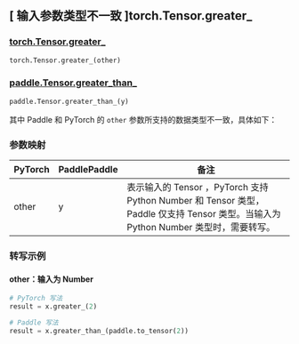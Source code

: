 ## [ 输入参数类型不一致 ]torch.Tensor.greater_

### [torch.Tensor.greater_](https://pytorch.org/docs/stable/generated/torch.Tensor.greater_.html)

```python
torch.Tensor.greater_(other)
```

### [paddle.Tensor.greater_than_]()

```python
paddle.Tensor.greater_than_(y)
```

其中 Paddle 和 PyTorch 的 `other` 参数所支持的数据类型不一致，具体如下：
### 参数映射

| PyTorch                          | PaddlePaddle                 | 备注                                                   |
|----------------------------------|------------------------------| ------------------------------------------------------ |
| other  |  y  | 表示输入的 Tensor ，PyTorch 支持 Python Number 和 Tensor 类型， Paddle 仅支持 Tensor 类型。当输入为 Python Number 类型时，需要转写。  |

### 转写示例
#### other：输入为 Number
```python
# PyTorch 写法
result = x.greater_(2)

# Paddle 写法
result = x.greater_than_(paddle.to_tensor(2))
```
